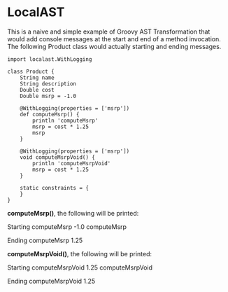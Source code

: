 # LocalAST
This is a naive and simple example of Groovy AST Transformation that would add console messages at the start and end of a method invocation. The following Product class would actually starting and ending messages.

```
import localast.WithLogging

class Product {
    String name
    String description
    Double cost
    Double msrp = -1.0

    @WithLogging(properties = ['msrp'])
    def computeMsrp() {
        println 'computeMsrp'
        msrp = cost * 1.25
        msrp
    }

    @WithLogging(properties = ['msrp'])
    void computeMsrpVoid() {
        println 'computeMsrpVoid'
        msrp = cost * 1.25
    }

    static constraints = {
    }
}
```

**computeMsrp()**, the following will be printed:

Starting computeMsrp -1.0 
computeMsrp

Ending computeMsrp 1.25

**computeMsrpVoid()**, the following will be printed:

Starting computeMsrpVoid 1.25 
computeMsrpVoid

Ending computeMsrpVoid 1.25
